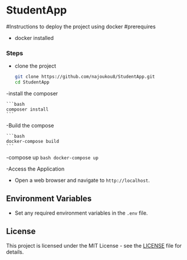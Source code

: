 # StudentApp

#Instructions to deploy the project using docker
#prerequires 
- docker installed


### Steps
- clone the project
    ```bash
    git clone https://github.com/najoukou8/StudentApp.git
    cd StudentApp
    ```
-install the composer

    ```bash
    composer install 
    ```
-Build the compose

    ```bash
    docker-compose build
    ```
-compose up
    ```bash
    docker-compose up
    ```

-Access the Application
   - Open a web browser and navigate to `http://localhost`.

## Environment Variables

- Set any required environment variables in the `.env` file.

## License

This project is licensed under the MIT License - see the [LICENSE](LICENSE) file for details.
